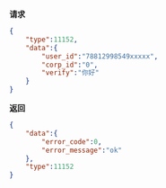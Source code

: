 ﻿**请求**
```json
{
	"type":11152,
	"data":{
		"user_id":"78812998549xxxxx",
		"corp_id":"0",
		"verify":"你好"
	}
}
```



**返回**

```json
{
	"data":{
		"error_code":0,
		"error_message":"ok"
	},
	"type":11152
}
```


